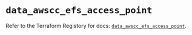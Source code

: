 # `data_awscc_efs_access_point`

Refer to the Terraform Registory for docs: [`data_awscc_efs_access_point`](https://registry.terraform.io/providers/hashicorp/awscc/0.70.0/docs/data-sources/efs_access_point).
